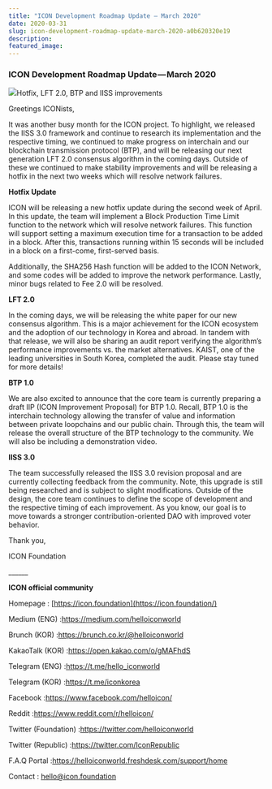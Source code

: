```yaml
---
title: "ICON Development Roadmap Update — March 2020"
date: 2020-03-31
slug: icon-development-roadmap-update-march-2020-a0b620320e19
description:
featured_image:
---
```


### ICON Development Roadmap Update — March 2020

![](https://cdn-images-1.medium.com/max/800/1*wzm1EhkBVF9P-wgcFSWHfg.png)Hotfix, LFT 2.0, BTP and IISS improvements

Greetings ICONists,

It was another busy month for the ICON project. To highlight, we released the IISS 3.0 framework and continue to research its implementation and the respective timing, we continued to make progress on interchain and our blockchain transmission protocol (BTP), and will be releasing our next generation LFT 2.0 consensus algorithm in the coming days. Outside of these we continued to make stability improvements and will be releasing a hotfix in the next two weeks which will resolve network failures.

**Hotfix Update**

ICON will be releasing a new hotfix update during the second week of April. In this update, the team will implement a Block Production Time Limit function to the network which will resolve network failures. This function will support setting a maximum execution time for a transaction to be added in a block. After this, transactions running within 15 seconds will be included in a block on a first-come, first-served basis.

Additionally, the SHA256 Hash function will be added to the ICON Network, and some codes will be added to improve the network performance. Lastly, minor bugs related to Fee 2.0 will be resolved.

**LFT 2.0**

In the coming days, we will be releasing the white paper for our new consensus algorithm. This is a major achievement for the ICON ecosystem and the adoption of our technology in Korea and abroad. In tandem with that release, we will also be sharing an audit report verifying the algorithm’s performance improvements vs. the market alternatives. KAIST, one of the leading universities in South Korea, completed the audit. Please stay tuned for more details!

**BTP 1.0**

We are also excited to announce that the core team is currently preparing a draft IIP (ICON Improvement Proposal) for BTP 1.0. Recall, BTP 1.0 is the interchain technology allowing the transfer of value and information between private loopchains and our public chain. Through this, the team will release the overall structure of the BTP technology to the community. We will also be including a demonstration video.

**IISS 3.0**

The team successfully released the IISS 3.0 revision proposal and are currently collecting feedback from the community. Note, this upgrade is still being researched and is subject to slight modifications. Outside of the design, the core team continues to define the scope of development and the respective timing of each improvement. As you know, our goal is to move towards a stronger contribution-oriented DAO with improved voter behavior.

Thank you,

ICON Foundation

\_\_\_\_\_\_

**ICON official community**

Homepage : [https://icon.foundation](https://icon.foundation/)

Medium (ENG) :<https://medium.com/helloiconworld>

Brunch (KOR) :<https://brunch.co.kr/@helloiconworld>

KakaoTalk (KOR) :<https://open.kakao.com/o/gMAFhdS>

Telegram (ENG) :<https://t.me/hello_iconworld>

Telegram (KOR) :<https://t.me/iconkorea>

Facebook :<https://www.facebook.com/helloicon/>

Reddit :<https://www.reddit.com/r/helloicon/>

Twitter (Foundation) :<https://twitter.com/helloiconworld>

Twitter (Republic) :<https://twitter.com/IconRepublic>

F.A.Q Portal :<https://helloiconworld.freshdesk.com/support/home>

Contact : [hello@icon.foundation](http://hello@icon.foundation/)

